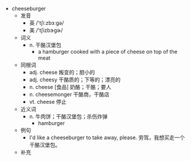 - cheeseburger
  - 发音
    - 英 /'tʃiːzbɜːgə/
    - 美 /'tʃizbɝɡɚ/
  - 词义
    - n. 干酪汉堡包
      - a  hamburger  cooked with a piece of cheese on top of the meat
  - 同根词
    - adj. cheese 叛变的；胆小的
    - adj. cheesy 干酪质的；下等的；漂亮的
    - n. cheese [食品] 奶酪；干酪；要人
    - n. cheesemonger 干酪商，干酪店
    - vt. cheese 停止
  - 近义词
    - n. 牛肉饼；干酪汉堡包；杀伤炸弹
      - hamburger
  - 例句
    - I'd like a cheeseburger to take away, please. 劳驾，我想买走一个干酪汉堡包。
  - 补充